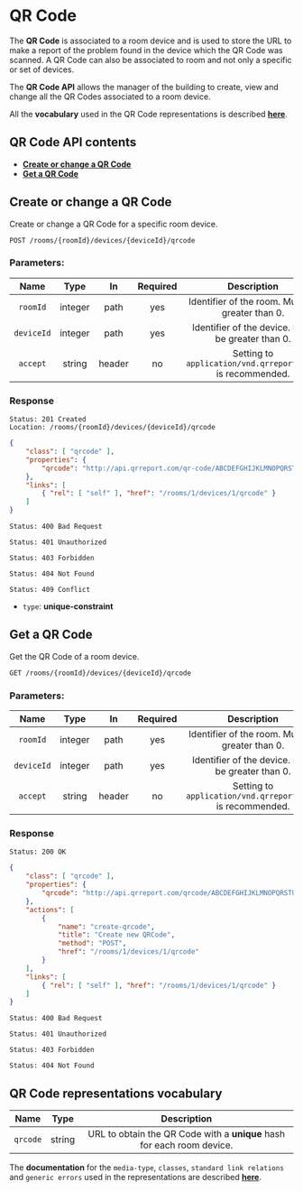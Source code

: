 # QR Code
The **QR Code** is associated to a room device and is used to store the URL to make a report of the problem found in the device which the QR Code was scanned. A QR Code can also be associated to room and not only a specific or set of devices. 

The **QR Code API** allows the manager of the building to create, view and change all the QR Codes associated to a room device. 

All the **vocabulary** used in the QR Code representations is described [**here**](#qr-code-representations-vocabulary).

## QR Code API contents
* [**Create or change a QR Code**](#create-or-change-a-qr-code)
* [**Get a QR Code**](#get-a-qr-code)

## Create or change a QR Code
Create or change a QR Code for a specific room device.

```http
POST /rooms/{roomId}/devices/{deviceId}/qrcode
```

### Parameters:
| Name | Type | In | Required | Description |
|:-:|:-:|:-:|:-:|:-:|
| `roomId` | integer | path | yes | Identifier of the room. Must be greater than 0. |
| `deviceId` | integer | path | yes | Identifier of the device. Must be greater than 0. |
| `accept` | string | header | no | Setting to `application/vnd.qrreport+json` is recommended. |

### Response
```http
Status: 201 Created
Location: /rooms/{roomId}/devices/{deviceId}/qrcode
```
```json
{
    "class": [ "qrcode" ],
    "properties": {
        "qrcode": "http://api.qrreport.com/qr-code/ABCDEFGHIJKLMNOPQRSTUVWXYZ"
    },
    "links": [
        { "rel": [ "self" ], "href": "/rooms/1/devices/1/qrcode" }
    ]
}
```
```http
Status: 400 Bad Request
```
```http
Status: 401 Unauthorized
```
```http
Status: 403 Forbidden
```
```http
Status: 404 Not Found
```
```http
Status: 409 Conflict
```
* `type`: **unique-constraint**

## Get a QR Code
Get the QR Code of a room device.

```http
GET /rooms/{roomId}/devices/{deviceId}/qrcode
```

### Parameters:
| Name | Type | In | Required | Description |
|:-:|:-:|:-:|:-:|:-:|
| `roomId` | integer | path | yes | Identifier of the room. Must be greater than 0. |
| `deviceId` | integer | path | yes | Identifier of the device. Must be greater than 0. |
| `accept` | string | header | no | Setting to `application/vnd.qrreport+json` is recommended. |

### Response
```http
Status: 200 OK
```
```json
{
    "class": [ "qrcode" ],
    "properties": {
        "qrcode": "http://api.qrreport.com/qrcode/ABCDEFGHIJKLMNOPQRSTUVWXYZ"
    },
    "actions": [
        {
            "name": "create-qrcode",
            "title": "Create new QRCode",
            "method": "POST",
            "href": "/rooms/1/devices/1/qrcode"
        }
    ],
    "links": [
        { "rel": [ "self" ], "href": "/rooms/1/devices/1/qrcode" }
    ]
}
```
```http
Status: 400 Bad Request
```
```http
Status: 401 Unauthorized
```
```http
Status: 403 Forbidden
```
```http
Status: 404 Not Found
```

## QR Code representations vocabulary
| Name | Type | Description |
|:-:|:-:|:-:|
| `qrcode` | string | URL to obtain the QR Code with a **unique** hash for each room device. |

The **documentation** for the `media-type`, `classes`, `standard link relations` and `generic errors` used in the representations are described [**here**](../README.md).